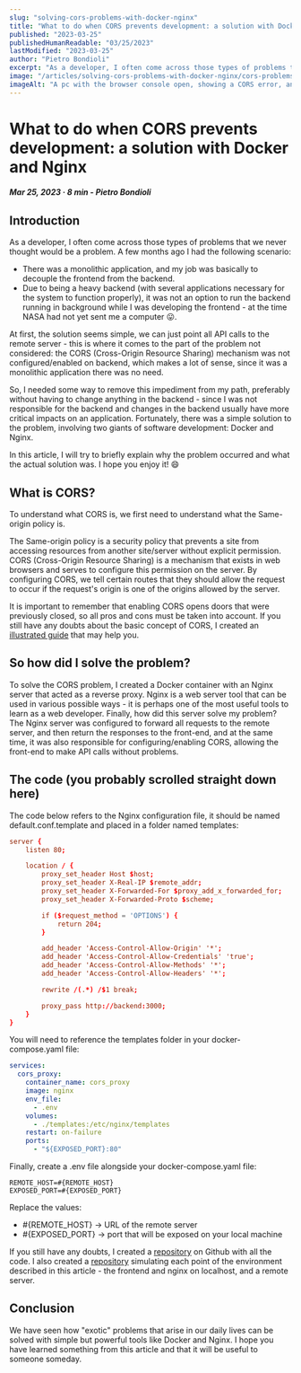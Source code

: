 ```yaml
---
slug: "solving-cors-problems-with-docker-nginx"
title: "What to do when CORS prevents development: a solution with Docker and Nginx"
published: "2023-03-25"
publishedHumanReadable: "03/25/2023"
lastModified: "2023-03-25"
author: "Pietro Bondioli"
excerpt: "As a developer, I often come across those types of problems that we never thought would be a problem. I bet CORS has already given you a headache at some point. In this article, I will try to briefly explain my specific problem and how I managed to solve it."
image: "/articles/solving-cors-problems-with-docker-nginx/cors-problems.png"
imageAlt: "A pc with the browser console open, showing a CORS error, and beside it a man with a headache"
---
```


# What to do when CORS prevents development: a solution with Docker and Nginx

##### Mar 25, 2023 · 8 min - Pietro Bondioli

## Introduction

As a developer, I often come across those types of problems that we never thought would be a problem. A few months ago I had the following scenario:

- There was a monolithic application, and my job was basically to decouple the frontend from the backend.
- Due to being a heavy backend (with several applications necessary for the system to function properly), it was not an option to run the backend running in background while I was developing the frontend - at the time NASA had not yet sent me a computer 😛.

At first, the solution seems simple, we can just point all API calls to the remote server - this is where it comes to the part of the problem not considered: the CORS (Cross-Origin Resource Sharing) mechanism was not configured/enabled on backend, which makes a lot of sense, since it was a monolithic application there was no need.

So, I needed some way to remove this impediment from my path, preferably without having to change anything in the backend - since I was not responsible for the backend and changes in the backend usually have more critical impacts on an application. Fortunately, there was a simple solution to the problem, involving two giants of software development: Docker and Nginx.

In this article, I will try to briefly explain why the problem occurred and what the actual solution was. I hope you enjoy it! 😄

## What is CORS?

To understand what CORS is, we first need to understand what the Same-origin policy is.

The Same-origin policy is a security policy that prevents a site from accessing resources from another site/server without explicit permission. CORS (Cross-Origin Resource Sharing) is a mechanism that exists in web browsers and serves to configure this permission on the server. By configuring CORS, we tell certain routes that they should allow the request to occur if the request's origin is one of the origins allowed by the server.

It is important to remember that enabling CORS opens doors that were previously closed, so all pros and cons must be taken into account. If you still have any doubts about the basic concept of CORS, I created an [illustrated guide](/articles/cors-illustrated-guide) that may help you.

## So how did I solve the problem?

To solve the CORS problem, I created a Docker container with an Nginx server that acted as a reverse proxy. Nginx is a web server tool that can be used in various possible ways - it is perhaps one of the most useful tools to learn as a web developer. Finally, how did this server solve my problem? The Nginx server was configured to forward all requests to the remote server, and then return the responses to the front-end, and at the same time, it was also responsible for configuring/enabling CORS, allowing the front-end to make API calls without problems.

## The code (you probably scrolled straight down here)

The code below refers to the Nginx configuration file, it should be named default.conf.template and placed in a folder named templates:

```conf
server {
    listen 80;

    location / {
        proxy_set_header Host $host;
        proxy_set_header X-Real-IP $remote_addr;
        proxy_set_header X-Forwarded-For $proxy_add_x_forwarded_for;
        proxy_set_header X-Forwarded-Proto $scheme;

        if ($request_method = 'OPTIONS') {
            return 204;
        }

        add_header 'Access-Control-Allow-Origin' '*';
        add_header 'Access-Control-Allow-Credentials' 'true';
        add_header 'Access-Control-Allow-Methods' '*';
        add_header 'Access-Control-Allow-Headers' '*';

        rewrite /(.*) /$1 break;

        proxy_pass http://backend:3000;
    }
}
```

You will need to reference the templates folder in your docker-compose.yaml file:

```yaml
services:
  cors_proxy:
    container_name: cors_proxy
    image: nginx
    env_file:
      - .env
    volumes:
      - ./templates:/etc/nginx/templates
    restart: on-failure
    ports:
      - "${EXPOSED_PORT}:80"
```

Finally, create a .env file alongside your docker-compose.yaml file:

```env
REMOTE_HOST=#{REMOTE_HOST}
EXPOSED_PORT=#{EXPOSED_PORT}
```

Replace the values:

- #{REMOTE_HOST} → URL of the remote server
- #{EXPOSED_PORT} → port that will be exposed on your local machine

If you still have any doubts, I created a [repository](https://github.com/bondiolipietro/cors-proxy-nginx-server) on Github with all the code. I also created a [repository](https://github.com/bondiolipietro/docker-nginx-reverse-proxy-example) simulating each point of the environment described in this article - the frontend and nginx on localhost, and a remote server.

## Conclusion

We have seen how "exotic" problems that arise in our daily lives can be solved with simple but powerful tools like Docker and Nginx. I hope you have learned something from this article and that it will be useful to someone someday.

